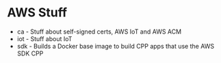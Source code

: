 # AWS Stuff

* ca - Stuff about self-signed certs, AWS IoT and AWS ACM
* iot - Stuff about IoT
* sdk - Builds a Docker base image to build CPP apps that use the AWS SDK CPP


